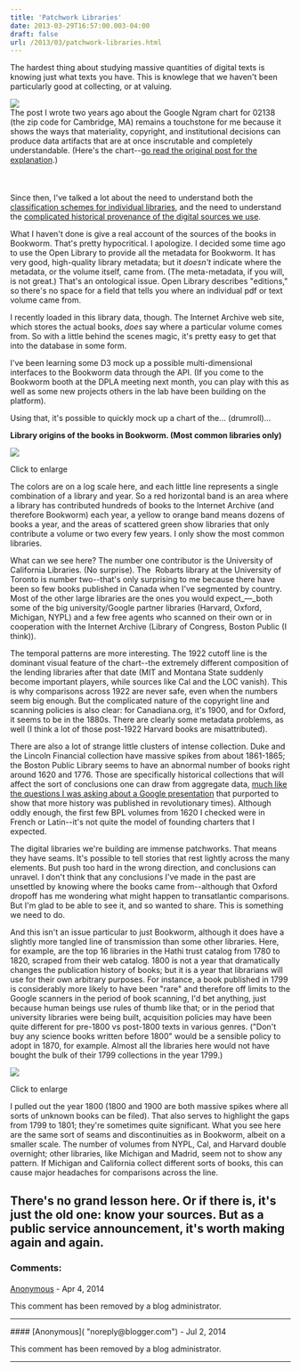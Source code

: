 ```yaml
---
title: 'Patchwork Libraries'
date: 2013-03-29T16:57:00.003-04:00
draft: false
url: /2013/03/patchwork-libraries.html
---
```


The hardest thing about studying massive quantities of digital texts is knowing just what texts you have. This is knowlege that we haven't been particularly good at collecting, or at valuing.

[![](http://4.bp.blogspot.com/-f1TWbi-0Ayw/UVX0AhdCq8I/AAAAAAAAD-4/h8NbS8QeZUA/s320/Screen+shot+2013-03-29+at+4.04.54+PM.png)](http://4.bp.blogspot.com/-f1TWbi-0Ayw/UVX0AhdCq8I/AAAAAAAAD-4/h8NbS8QeZUA/s1600/Screen+shot+2013-03-29+at+4.04.54+PM.png)  
The post I wrote two years ago about the Google Ngram chart for 02138 (the zip code for Cambridge, MA) remains a touchstone for me because it shows the ways that materiality, copyright, and institutional decisions can produce data artifacts that are at once inscrutable and completely understandable. (Here's the chart--[go read the original post for the explanation](http://sappingattention.blogspot.com/2011/01/digital-history-and-copyright-black.html).)  
[  
](http://4.bp.blogspot.com/-f1TWbi-0Ayw/UVX0AhdCq8I/AAAAAAAAD-4/h8NbS8QeZUA/s1600/Screen+shot+2013-03-29+at+4.04.54+PM.png)[  
](http://4.bp.blogspot.com/-f1TWbi-0Ayw/UVX0AhdCq8I/AAAAAAAAD-4/h8NbS8QeZUA/s1600/Screen+shot+2013-03-29+at+4.04.54+PM.png)  
Since then, I've talked a lot about the need to understand both the [classification schemes for individual libraries](http://sappingattention.blogspot.com/2011/02/fresh-set-of-eyes.html), and the need to understand the [complicated historical provenance of the digital sources we use](http://sappingattention.blogspot.com/2012/10/logbooks-and-long-history-of.html).

What I haven't done is give a real account of the sources of the books in Bookworm. That's pretty hypocritical. I apologize. I decided some time ago to use the Open Library to provide all the metadata for Bookworm. It has very good, high-quality library metadata; but it _doesn't_ indicate where the metadata, or the volume itself, came from. (The meta-metadata, if you will, is not great.) That's an ontological issue. Open Library describes "editions," so there's no space for a field that tells you where an individual pdf or text volume came from.

I recently loaded in this library data, though. The Internet Archive web site, which stores the actual books, _does_ say where a particular volume comes from. So with a little behind the scenes magic, it's pretty easy to get that into the database in some form.

I've been learning some D3 mock up a possible multi-dimensional interfaces to the Bookworm data through the API. (If you come to the Bookworm booth at the DPLA meeting next month, you can play with this as well as some new projects others in the lab have been building on the platform).

Using that, it's possible to quickly mock up a chart of the... (drumroll)...

**Library origins of the books in Bookworm. (Most common libraries only)**

[![](http://3.bp.blogspot.com/-2T07bnX9WDA/UVX37OAeM3I/AAAAAAAAD_I/NEKar5Z6rmg/s640/Bookworm+Source+Libraries.png)](http://3.bp.blogspot.com/-2T07bnX9WDA/UVX37OAeM3I/AAAAAAAAD_I/NEKar5Z6rmg/s1600/Bookworm+Source+Libraries.png)

Click to enlarge

The colors are on a log scale here, and each little line represents a single combination of a library and year. So a red horizontal band is an area where a library has contributed hundreds of books to the Internet Archive (and therefore Bookworm) each year, a yellow to orange band means dozens of books a year, and the areas of scattered green show libraries that only contribute a volume or two every few years. I only show the most common libraries.

What can we see here? The number one contributor is the University of California Libraries. (No surprise). The  Robarts library at the University of Toronto is number two--that's only surprising to me because there have been so few books published in Canada when I've segmented by country. Most of the other large libraries are the ones you would expect\_—_both some of the big university/Google partner libraries (Harvard, Oxford, Michigan, NYPL) and a few free agents who scanned on their own or in cooperation with the Internet Archive (Library of Congress, Boston Public (I think)).

The temporal patterns are more interesting. The 1922 cutoff line is the dominant visual feature of the chart--the extremely different composition of the lending libraries after that date (MIT and Montana State suddenly become important players, while sources like Cal and the LOC vanish). This is why comparisons across 1922 are never safe, even when the numbers seem big enough. But the complicated nature of the copyright line and scanning policies is also clear: for Canadiana.org, it's 1900, and for Oxford, it seems to be in the 1880s. There are clearly some metadata problems, as well (I think a lot of those post-1922 Harvard books are misattributed).

There are also a lot of strange little clusters of intense collection. Duke and the Lincoln Financial collection have massive spikes from about 1861-1865; the Boston Public Library seems to have an abnormal number of books right around 1620 and 1776. Those are specifically historical collections that will affect the sort of conclusions one can draw from aggregate data, [much like the questions I was asking about a Google presentation](http://sappingattention.blogspot.com/2012/07/do-revolutionaries-really-read-history.html) that purported to show that more history was published in revolutionary times). Although oddly enough, the first few BPL volumes from 1620 I checked were in French or Latin--it's not quite the model of founding charters that I expected.

The digital libraries we're building are immense patchworks. That means they have seams. It's possible to tell stories that rest lightly across the many elements. But push too hard in the wrong direction, and conclusions can unravel. I don't think that any conclusions I've made in the past are unsettled by knowing where the books came from--although that Oxford dropoff has me wondering what might happen to transatlantic comparisons. But I'm glad to be able to see it, and so wanted to share. This is something we need to do.

And this isn't an issue particular to just Bookworm, although it does have a slightly more tangled line of transmission than some other libraries. Here, for example, are the top 16 libraries in the Hathi trust catalog from 1780 to 1820, scraped from their web catalog. 1800 is not a year that dramatically changes the publication history of books; but it is a year that librarians will use for their own arbitrary purposes. For instance, a book published in 1799 is considerably more likely to have been "rare" and therefore off limits to the Google scanners in the period of book scanning, I'd bet anything, just because human beings use rules of thumb like that; or in the period that university libraries were being built, acquisition policies may have been quite different for pre-1800 vs post-1800 texts in various genres. ("Don't buy any science books written before 1800" would be a sensible policy to adopt in 1870, for example. Almost all the libraries here would not have bought the bulk of their 1799 collections in the year 1799.)

[![](http://2.bp.blogspot.com/-srhGOTAPnMs/UVX-G9JYisI/AAAAAAAAD_Q/NAsz8svi66g/s640/HathiContributors.png)](http://2.bp.blogspot.com/-srhGOTAPnMs/UVX-G9JYisI/AAAAAAAAD_Q/NAsz8svi66g/s1600/HathiContributors.png)

Click to enlarge

I pulled out the year 1800 (1800 and 1900 are both massive spikes where all sorts of unknown books can be filed). That also serves to highlight the gaps from 1799 to 1801; they're sometimes quite significant. What you see here are the same sort of seams and discontinuities as in Bookworm, albeit on a smaller scale. The number of volumes from NYPL, Cal, and Harvard double overnight; other libraries, like Michigan and Madrid, seem not to show any pattern. If Michigan and California collect different sorts of books, this can cause major headaches for comparisons across the line.

## There's no grand lesson here. Or if there is, it's just the old one: know your sources. But as a public service announcement, it's worth making again and again.

### Comments:

####

[Anonymous]("noreply@blogger.com") - <time datetime="2014-04-17T17:56:01.738-04:00">Apr 4, 2014</time>

This comment has been removed by a blog administrator.

<hr />
#### 
[Anonymous]( "noreply@blogger.com") - <time datetime="2014-07-01T09:29:08.220-04:00">Jul 2, 2014</time>

This comment has been removed by a blog administrator.

<hr />
